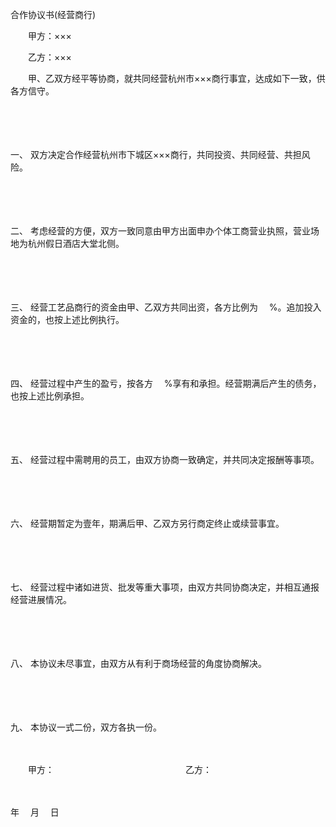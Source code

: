 



合作协议书(经营商行)



 

　　甲方：×××

　　乙方：×××　　

　　甲、乙双方经平等协商，就共同经营杭州市×××商行事宜，达成如下一致，供各方信守。

　　

　　

一、
双方决定合作经营杭州市下城区×××商行，共同投资、共同经营、共担风险。

　　

　　

二、
考虑经营的方便，双方一致同意由甲方出面申办个体工商营业执照，营业场地为杭州假日酒店大堂北侧。

　　

　　

三、
经营工艺品商行的资金由甲、乙双方共同出资，各方比例为　 %。追加投入资金的，也按上述比例执行。

　　

　　

四、
经营过程中产生的盈亏，按各方　 %享有和承担。经营期满后产生的债务，也按上述比例承担。

　　

　　

五、
经营过程中需聘用的员工，由双方协商一致确定，并共同决定报酬等事项。

　　

　　

六、
经营期暂定为壹年，期满后甲、乙双方另行商定终止或续营事宜。

　　

　　

七、
经营过程中诸如进货、批发等重大事项，由双方共同协商决定，并相互通报经营进展情况。

　　

　　

八、
本协议未尽事宜，由双方从有利于商场经营的角度协商解决。

　　

　　

九、
本协议一式二份，双方各执一份。　　

　　

　　甲方：　　　　　　　　　　　　　　　乙方：　　　　　　　　　　　　　　　　　　　　　　　

　　　


 年　 月　 日



　　